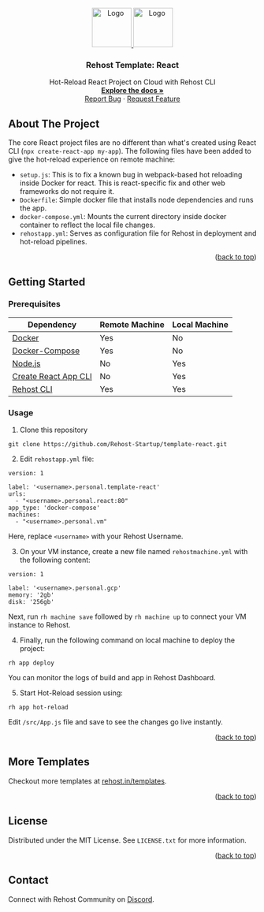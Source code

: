 <div id="top"></div>
<!-- PROJECT LOGO -->
<br />
<div align="center">
  <a href="https://rehost.in/templates">
    <img src="https://rehost.in/assets/images/logo.svg" alt="Logo" width="80" height="80">
    <img src="https://rehost.in/assets/images/React-icon.svg.png" alt="Logo" width="80" height="80">
  </a>

<h3 align="center">Rehost Template: React</h3>
  <p align="center">
    Hot-Reload React Project on Cloud with Rehost CLI
    <br />
    <a href="https://docs.rehost.in/#/getting-started/quickstart"><strong>Explore the docs »</strong></a>
    <br />
    <a href="https://github.com/Rehost-Startup/template-react/issues">Report Bug</a>
    ·
    <a href="https://github.com/Rehost-Startup/template-react/issues">Request Feature</a>
  </p>
</div>

<!-- ABOUT THE PROJECT -->
## About The Project

The core React project files are no different than what's created using React CLI (`npx create-react-app my-app`). The following files have been added to give the hot-reload experience on remote machine:
* `setup.js`: This is to fix a known bug in webpack-based hot reloading inside Docker for react. This is react-specific fix and other web frameworks do not require it.
* `Dockerfile`: Simple docker file that installs node dependencies and runs the app.
* `docker-compose.yml`: Mounts the current directory inside docker container to reflect the local file changes.
* `rehostapp.yml`: Serves as configuration file for Rehost in deployment and hot-reload pipelines.

<p align="right">(<a href="#top">back to top</a>)</p>

<!-- GETTING STARTED -->
## Getting Started

### Prerequisites

Dependency | Remote Machine | Local Machine |
--- | --- | --- |
[Docker](https://docs.docker.com/get-docker/) | Yes | No |
[Docker-Compose](https://docs.docker.com/compose/install/) | Yes | No |
[Node.js](https://nodejs.org/en/) | No | Yes |
[Create React App CLI](https://reactjs.org/docs/create-a-new-react-app.html) | No| Yes |
[Rehost CLI](https://docs.rehost.in/#/getting-started/installation) | Yes | Yes |

### Usage

1. Clone this repository
```
git clone https://github.com/Rehost-Startup/template-react.git
```
2. Edit `rehostapp.yml` file:
```
version: 1

label: '<username>.personal.template-react'
urls:
  - "<username>.personal.react:80"
app_type: 'docker-compose'
machines:
  - "<username>.personal.vm"
```
Here, replace `<username>` with your Rehost Username.

3. On your VM instance, create a new file named `rehostmachine.yml` with the following content: 
```
version: 1

label: '<username>.personal.gcp'
memory: '2gb'
disk: '256gb'
``` 
Next, run `rh machine save` followed by `rh machine up` to connect your VM instance to Rehost.

4. Finally, run the following command on local machine to deploy the project:
```
rh app deploy
```
You can monitor the logs of build and app in Rehost Dashboard.

5. Start Hot-Reload session using:
```
rh app hot-reload
```
Edit `/src/App.js` file and save to see the changes go live instantly.
<p align="right">(<a href="#top">back to top</a>)</p>

<!-- USAGE EXAMPLES -->
## More Templates

Checkout more templates at [rehost.in/templates](https://rehost.in/templates).

<p align="right">(<a href="#top">back to top</a>)</p>

<!-- LICENSE -->
## License

Distributed under the MIT License. See `LICENSE.txt` for more information.

<p align="right">(<a href="#top">back to top</a>)</p>

<!-- CONTACT -->
## Contact

Connect with Rehost Community on [Discord](https://discord.gg/RnkBxDJJhQ).
